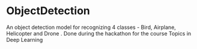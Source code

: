 # ObjectDetection
An object detection model for recognizing 4 classes - Bird, Airplane, Helicopter and Drone . Done during the hackathon for the course Topics in Deep Learning

